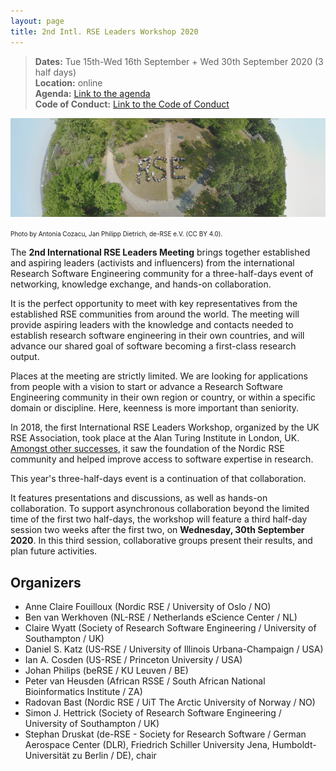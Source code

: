 ```yaml
---
layout: page
title: 2nd Intl. RSE Leaders Workshop 2020
---
```


> **Dates:** Tue 15th-Wed 16th September + Wed 30th September 2020 (3 half days)  
> **Location:** online  
> **Agenda:** [Link to the agenda](2020-workshop/agenda.html)  
> **Code of Conduct:** [Link to the Code of Conduct](2020-workshop/code-of-conduct.html)

![Edited group photo from the deRSE19 conference.](./img/derse.png)

<span style="font-size:x-small">Photo by Antonia Cozacu, Jan Philipp Dietrich, de-RSE e.V. (CC BY 4.0).</span>

The **2nd International RSE Leaders Meeting** brings together established and aspiring leaders (activists and influencers) from the 
international Research Software Engineering community for a three-half-days event of networking, knowledge exchange, 
and hands-on collaboration.

It is the perfect opportunity to meet with key representatives from the established RSE communities from around the world. The meeting will provide aspiring leaders with the knowledge and contacts needed to establish research software engineering in their own countries, and will advance our shared goal of software becoming a first-class research output.

Places at the meeting are strictly limited. We are looking for applications from people with a vision to start or advance a Research Software Engineering community in their own region or country, or within a specific domain or discipline. Here, keenness is more important than seniority.

In 2018, the first International RSE Leaders Workshop, organized by the UK RSE Association, took place at the Alan Turing Institute in London, UK. [Amongst other successes](https://researchsoftware.org/2018/04/23/int-rsel-workshop.html), it saw the foundation of the Nordic RSE community and helped improve access to software expertise in research.

This year's three-half-days event is a continuation of that collaboration.

It features presentations and discussions, as well as hands-on collaboration. To support asynchronous collaboration beyond the limited time of the first two half-days, the workshop will feature a third half-day session two weeks after the first two, on **Wednesday, 30th September 2020**. In this third session, collaborative groups present their results, and plan future activities.

## Organizers

- Anne Claire Fouilloux (Nordic RSE / University of Oslo / NO)
- Ben van Werkhoven (NL-RSE / Netherlands eScience Center / NL)
- Claire Wyatt (Society of Research Software Engineering / University of Southampton / UK)
- Daniel S. Katz (US-RSE / University of Illinois Urbana-Champaign / USA)
- Ian A. Cosden (US-RSE / Princeton University / USA)
- Johan Philips (beRSE / KU Leuven / BE)
- Peter van Heusden (African RSSE / South African National Bioinformatics Institute / ZA)
- Radovan Bast (Nordic RSE / UiT The Arctic University of Norway / NO)
- Simon J. Hettrick (Society of Research Software Engineering / University of Southampton / UK)
- Stephan Druskat (de-RSE - Society for Research Software / German Aerospace Center (DLR), Friedrich Schiller University Jena, Humboldt-Universität zu Berlin / DE), chair
